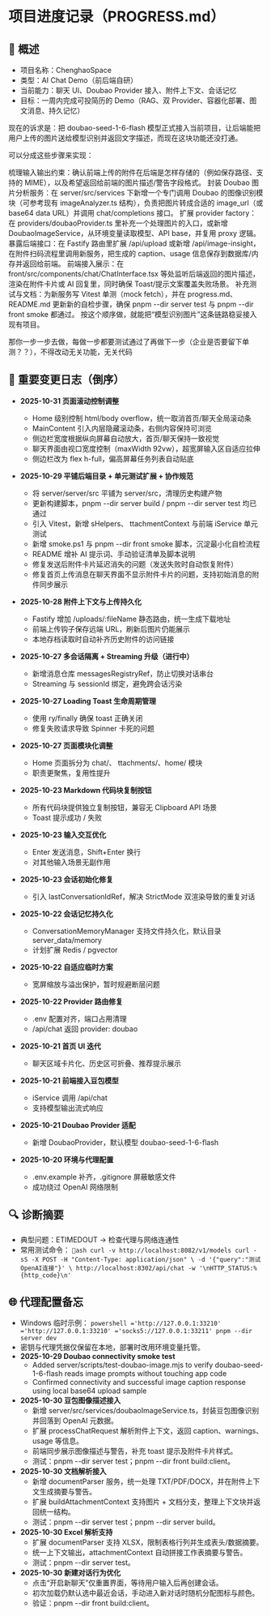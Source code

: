 # 项目进度记录（PROGRESS.md）

## 🧩 概述
- 项目名称：ChenghaoSpace
- 类型：AI Chat Demo（前后端自研）
- 当前能力：聊天 UI、Doubao Provider 接入、附件上下文、会话记忆
- 目标：一周内完成可投简历的 Demo（RAG、双 Provider、容器化部署、图文消息、持久记忆）



现在的诉求是：把 doubao-seed-1-6-flash 模型正式接入当前项目，让后端能把用户上传的图片送给模型识别并返回文字描述，而现在这块功能还没打通。

可以分成这些步骤来实现：

梳理输入输出约束：确认前端上传的附件在后端是怎样存储的（例如保存路径、支持的 MIME），以及希望返回给前端的图片描述/警告字段格式。
封装 Doubao 图片分析服务：在 server/src/services 下新增一个专门调用 Doubao 的图像识别模块（可参考现有 imageAnalyzer.ts 结构），负责把图片转成合适的 image_url（或 base64 data URL）并调用 chat/completions 接口。
扩展 provider factory：在 providers/doubaoProvider.ts 里补充一个处理图片的入口，或新增 DoubaoImageService，从环境变量读取模型、API base，并复用 proxy 逻辑。
暴露后端接口：在 Fastify 路由里扩展 /api/upload 或新增 /api/image-insight，在附件扫码流程里调用新服务，把生成的 caption、usage 信息保存到数据库/内存并返回给前端。
前端接入展示：在 front/src/components/chat/ChatInterface.tsx 等处监听后端返回的图片描述，渲染在附件卡片或 AI 回复里，同时确保 Toast/提示文案覆盖失败场景。
补充测试与文档：为新服务写 Vitest 单测（mock fetch），并在 progress.md、README.md 更新新的自检步骤，确保 pnpm --dir server test 与 pnpm --dir front smoke 都通过。
按这个顺序做，就能把“模型识别图片”这条链路稳妥接入现有项目。

那你一步一步去做，每做一步都要测试通过了再做下一步（企业是否要留下单测？？），不得改动无关功能，无关代码


## 🚀 重要变更日志（倒序）
- **2025-10-31 页面滚动控制调整**
  - Home 级别控制 html/body overflow，统一取消首页/聊天全局滚动条
  - MainContent 引入内层隐藏滚动条，右侧内容保持可浏览
  - 侧边栏宽度根据纵向屏幕自动放大，首页/聊天保持一致视觉
  - 聊天界面由视口宽度控制（maxWidth 92vw），超宽屏输入区自适应拉伸
  - 侧边栏改为 flex h-full，偏高屏幕任务列表自动贴底

- **2025-10-29 平铺后端目录 + 单元测试扩展 + 协作规范**
  - 将 server/server/src 平铺为 server/src，清理历史构建产物
  - 更新构建脚本，pnpm --dir server build / pnpm --dir server test 均已通过
  - 引入 Vitest，新增 
sHelpers、 ttachmentContext 与前端  iService 单元测试
  - 新增 smoke.ps1 与 pnpm --dir front smoke 脚本，沉淀最小化自检流程
  - README 增补 AI 提示词、手动验证清单及脚本说明
  - 修复发送后附件卡片延迟消失的问题（发送失败时自动恢复附件）
  - 修复首页上传消息在聊天界面不显示附件卡片的问题，支持初始消息的附件同步展示
- **2025-10-28 附件上下文与上传持久化**
  - Fastify 增加 /uploads/:fileName 静态路由，统一生成下载地址
  - 前端上传钩子保存远端 URL，刷新后图片仍能展示
  - 本地存档读取时自动补齐历史附件的访问链接
- **2025-10-27 多会话隔离 + Streaming 升级（进行中）**
  - 新增消息仓库 messagesRegistryRef，防止切换对话串台
  - Streaming 与 sessionId 绑定，避免跨会话污染
- **2025-10-27 Loading Toast 生命周期管理**
  - 使用 	ry/finally 确保 toast 正确关闭
  - 修复失败请求导致 Spinner 卡死的问题
- **2025-10-27 页面模块化调整**
  - Home 页面拆分为 chat/、 ttachments/、home/ 模块
  - 职责更聚焦，复用性提升
- **2025-10-23 Markdown 代码块复制按钮**
  - 所有代码块提供独立复制按钮，兼容无 Clipboard API 场景
  - Toast 提示成功 / 失败
- **2025-10-23 输入交互优化**
  - Enter 发送消息，Shift+Enter 换行
  - 对其他输入场景无副作用
- **2025-10-23 会话初始化修复**
  - 引入 lastConversationIdRef，解决 StrictMode 双渲染导致的重复对话
- **2025-10-22 会话记忆持久化**
  - ConversationMemoryManager 支持文件持久化，默认目录 server_data/memory
  - 计划扩展 Redis / pgvector
- **2025-10-22 自适应临时方案**
  - 宽屏缩放与溢出保护，暂时规避断层问题
- **2025-10-22 Provider 路由修复**
  - .env 配置对齐，端口占用清理
  - /api/chat 返回 provider: doubao
- **2025-10-21 首页 UI 迭代**
  - 聊天区域卡片化、历史区可折叠、推荐提示展示
- **2025-10-21 前端接入豆包模型**
  -  iService 调用 /api/chat
  - 支持模型输出流式响应
- **2025-10-21 Doubao Provider 适配**
  - 新增 DoubaoProvider，默认模型 doubao-seed-1-6-flash
- **2025-10-20 环境与代理配置**
  - .env.example 补齐，.gitignore 屏蔽敏感文件
  - 成功绕过 OpenAI 网络限制

## 🔍 诊断摘要
- 典型问题：ETIMEDOUT → 检查代理与网络连通性
- 常用测试命令：
  `ash
  curl -v http://localhost:8082/v1/models
  curl -sS -X POST -H "Content-Type: application/json" \
    -d '{"query":"测试OpenAI连接"}' \
    http://localhost:8302/api/chat -w '\nHTTP_STATUS:%{http_code}\n'
  `

## 🌐 代理配置备忘
- Windows 临时示例：
  `powershell
  ='http://127.0.0.1:33210'
  ='http://127.0.0.1:33210'
  ='socks5://127.0.0.1:33211'
  pnpm --dir server dev
  `
- 密钥与代理凭据仅保留在本地，部署时改用环境变量托管。
- **2025-10-29 Doubao connectivity smoke test**
  - Added server/scripts/test-doubao-image.mjs to verify doubao-seed-1-6-flash reads image prompts without touching app code
  - Confirmed connectivity and successful image caption response using local base64 upload sample
- **2025-10-30 豆包图像描述接入**
  - 新增 server/src/services/doubaoImageService.ts，封装豆包图像识别并回落到 OpenAI 元数据。
  - 扩展 processChatRequest 解析附件上下文，返回 caption、warnings、usage 等信息。
  - 前端同步展示图像描述与警告，补充 toast 提示及附件卡片样式。
  - 测试：pnpm --dir server test；pnpm --dir front build:client。
- **2025-10-30 文档解析接入**
  - 新增 documentParser 服务，统一处理 TXT/PDF/DOCX，并在附件上下文生成摘要与警告。
  - 扩展 buildAttachmentContext 支持图片 + 文档分支，整理上下文块并返回统一结构。
  - 测试：pnpm --dir server test；pnpm --dir server build。
- **2025-10-30 Excel 解析支持**
  - 扩展 documentParser 支持 XLSX，限制表格行列并生成表头/数据摘要。
  - 统一上下文输出，attachmentContext 自动拼接工作表摘要与警告。
  - 测试：pnpm --dir server test。
- **2025-10-30 新建对话行为优化**
  - 点击“开启新聊天”仅重置界面，等待用户输入后再创建会话。
  - 初次加载仍默认选中最近会话，手动进入新对话时随机分配图标与颜色。
  - 验证：pnpm --dir front build:client。
